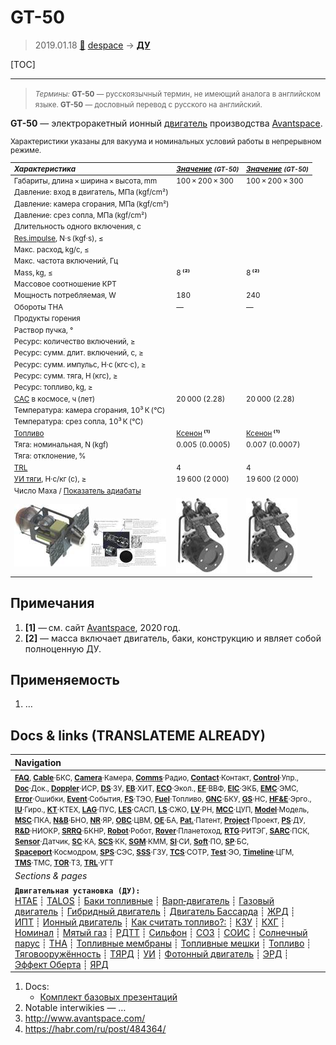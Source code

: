 # GT-50
> 2019.01.18 [🚀](../index/index.md) [despace](index.md) → **[ДУ](ps.md)**

[TOC]

---

> <small>*Термины:* **GT-50** — русскоязычный термин, не имеющий аналога в английском языке. **GT-50** — дословный перевод с русского на английский.</small>

**GT-50** — электроракетный ионный [двигатель](ps.md) производства [Avantspace](zz_avantspace.md).

<small>

Характеристики указаны для вакуума и номинальных условий работы в непрерывном режиме.

|*Характеристика*|*[Значение](si.md) <small>(GT-50)</small>*|*[Значение](si.md) <small>(GT-50)</small>*|
|:--|:--|:--|
|Габариты, длина × ширина × высота, mm|100 × 200 × 300|100 × 200 × 300|
|Давление: вход в двигатель, МПа (kgf/cm²)|||
|Давление: камера сгорания, МПа (kgf/cm²)|||
|Давление: срез сопла, МПа (kgf/cm²)|||
|Длительность одного включения, с|||
|[Res.impulse](ing.md), N·s (kgf·s), ≤|||
|Макс. расход, kg/с, ≤|||
|Макс. частота включений, Гц|||
|Mass, kg, ≤|8 **⁽²⁾**|8 **⁽²⁾**|
|Массовое соотношение КРТ|||
|Мощность потребляемая, W|180|240|
|Обороты ТНА|—|—|
|Продукты горения|||
|Раствор пучка, °|||
|Ресурс: количество включений, ≥|||
|Ресурс: сумм. длит. включений, c, ≥|||
|Ресурс: сумм. импульс, Н·с (кгс·с), ≥|||
|Ресурс: сумм. тяга, Н (кгс), ≥|||
|Ресурс: топливо, kg, ≥|||
|[САС](lifetime.md) в космосе, ч (лет)|20 000 (2.28)|20 000 (2.28)|
|Температура: камера сгорания, 10³ К (℃)|||
|Температура: срез сопла, 10³ К (℃)|||
|[Топливо](fuel.md)|[Ксенон](ксенон.md) **⁽¹⁾**|[Ксенон](ксенон.md) **⁽¹⁾**|
|Тяга: номинальная, N (kgf)|0.005 (0.0005)|0.007 (0.0007)|
|Тяга: отклонение, %|||
|[TRL](trl.md)|4|4|
|[УИ тяги](isp.md), Н·с/кг (с), ≥|19 600 (2 000)|19 600 (2 000)|
|Число Маха / [Показатель адиабаты](heat_cr.md)|||
|[![](f/ps/g/gt_50_pic02_thumb.jpg)](f/ps/g/gt_50_pic02.jpg) [![](f/ps/g/gt_50_pic03_thumb.jpg)](f/ps/g/gt_50_pic03.png)|[![](f/ps/g/gt_50_pic01_thumb.jpg)](f/ps/g/gt_50_pic01.jpg)|[![](f/ps/g/gt_50_pic01_thumb.jpg)](f/ps/g/gt_50_pic01.jpg)|

</small>



<p style="page-break-after:always"> </p>

## Примечания
   1. **[1]** — см. сайт [Avantspace](zz_avantspace.md), 2020 год.
   1. **[2]** — масса включает двигатель, баки, конструкцию и являет собой полноценную ДУ.



## Применяемость
   1. …



<p style="page-break-after:always"> </p>

## Docs & links (TRANSLATEME ALREADY)
|Navigation|
|:--|
|<small>**[FAQ](faq.md)**, **[Cable](cable.md)**·БКС, **[Camera](cam.md)**·Камера, **[Comms](comms.md)**·Радио, **[Contact](contact.md)**·Контакт, **[Control](control.md)**·Упр., **[Doc](doc.md)**·Док., **[Doppler](doppler.md)**·ИСР, **[DS](ds.md)**·ЗУ, **[EB](eb.md)**·ХИТ, **[ECO](ecology.md)**·Экол., **[EF](ef.md)**·ВВФ, **[ElC](elc.md)**·ЭКБ, **[EMC](emc.md)**·ЭМС, **[Error](error.md)**·Ошибки, **[Event](event.md)**·События, **[FS](fs.md)**·ТЭО, **[Fuel](fuel.md)**·Топливо, **[GNC](gnc.md)**·БКУ, **[GS](scs.md)**·НС, **[HF&E](hfe.md)**·Эрго., **[IU](iu.md)**·Гиро., **[KT](kt.md)**·КТЕХ, **[LAG](lag.md)**·ПУC, **[LES](les.md)**·САСП, **[LS](ls.md)**·СЖО, **[LV](lv.md)**·РН, **[MCC](mcc.md)**·ЦУП, **[Model](model.md)**·Модель, **[MSC](sc.md)**·ПКА, **[N&B](nnb.md)**·БНО, **[NR](nr.md)**·ЯР, **[OBC](obc.md)**·ЦВМ, **[OE](oe.md)**·БА, **[Pat.](патент.md)**·Патент, **[Project](project.md)**·Проект, **[PS](ps.md)**·ДУ, **[R&D](rnd.md)**·НИОКР, **[SRRQ](srrq.md)**·БКНР, **[Robot](robotics.md)**·Робот, **[Rover](rover.md)**·Планетоход, **[RTG](rtg.md)**·РИТЭГ, **[SARC](sarc.md)**·ПСК, **[Sensor](sensor.md)**·Датчик, **[SC](sc.md)**·КА, **[SCS](scs.md)**·КК, **[SGM](sgm.md)**·КММ, **[SI](si.md)**·СИ, **[Soft](soft.md)**·ПО, **[SP](sp.md)**·БС, **[Spaceport](spaceport.md)**·Космодром, **[SPS](sps.md)**·СЭС, **[SSS](sss.md)**·ГЗУ, **[TCS](tcs.md)**·СОТР, **[Test](test.md)**·ЭО, **[Timeline](timeline.md)**·ЦГМ, **[TMS](tms.md)**·ТМС, **[TOR](tor.md)**·ТЗ, **[TRL](trl.md)**·УГТ</small>|
|*Sections & pages*|
|**`Двигательная установка (ДУ):`**<br> [HTAE](htae.md) ┊ [TALOS](talos.md) ┊ [Баки топливные](fuel_tank.md) ┊ [Варп‑двигатель](warp_drive.md) ┊ [Газовый двигатель](cgt.md) ┊ [Гибридный двигатель](гбрд.md) ┊ [Двигатель Бассарда](bussard_ramjet.md) ┊ [ЖРД](lpr.md) ┊ [ИПТ](ing.md) ┊ [Ионный двигатель](иод.md) ┊ [Как считать топливо?:](si.md) ┊ [КЗУ](cinu.md) ┊ [КХГ](cgs.md) ┊ [Номинал](nominal.md) ┊ [Мятый газ](exhsteam.md) ┊ [РДТТ](spr.md) ┊ [Сильфон](сильфон.md) ┊ [СОЗ](соз.md) ┊ [СОИС](соис.md) ┊ [Солнечный парус](солнечный_парус.md) ┊ [ТНА](turbopump.md) ┊ [Топливные мембраны](топливные_мембраны.md) ┊ [Топливные мешки](топливные_мешки.md) ┊ [Топливо](fuel.md) ┊ [Тяговооружённость](ttwr.md) ┊ [ТЯРД](тярд.md) ┊ [УИ](isp.md) ┊ [Фотонный двигатель](фотонный_двигатель.md) ┊ [ЭРД](epsp.md) ┊ [Эффект Оберта](oberth_eff.md) ┊ [ЯРД](ntr.md)|

   1. Docs:
      - [Комплект базовых презентаций](f/ps/g/gt_50_doc01.pdf)
   1. Notable interwikies — …
   1. <http://www.avantspace.com/>
   1. <https://habr.com/ru/post/484364/>
